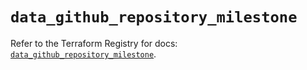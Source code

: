 # `data_github_repository_milestone`

Refer to the Terraform Registry for docs: [`data_github_repository_milestone`](https://registry.terraform.io/providers/integrations/github/6.3.1/docs/data-sources/repository_milestone).
